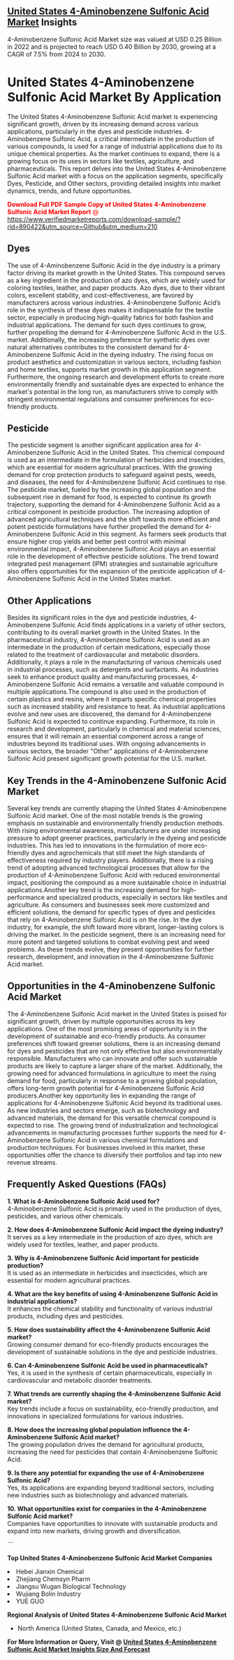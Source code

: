 <h2><a href="https://www.verifiedmarketreports.com/download-sample/?rid=890422&amp;utm_source=Github&amp;utm_medium=210" target="_blank">United States 4-Aminobenzene Sulfonic Acid Market</a> Insights</h2><p>4-Aminobenzene Sulfonic Acid Market size was valued at USD 0.25 Billion in 2022 and is projected to reach USD 0.40 Billion by 2030, growing at a CAGR of 7.5% from 2024 to 2030.</p><p><h1>United States 4-Aminobenzene Sulfonic Acid Market By Application</h1><p>The United States 4-Aminobenzene Sulfonic Acid market is experiencing significant growth, driven by its increasing demand across various applications, particularly in the dyes and pesticide industries. 4-Aminobenzene Sulfonic Acid, a critical intermediate in the production of various compounds, is used for a range of industrial applications due to its unique chemical properties. As the market continues to expand, there is a growing focus on its uses in sectors like textiles, agriculture, and pharmaceuticals. This report delves into the United States 4-Aminobenzene Sulfonic Acid market with a focus on the application segments, specifically Dyes, Pesticide, and Other sectors, providing detailed insights into market dynamics, trends, and future opportunities. <p><span class=""><span style="color: #ff0000;"><strong>Download Full PDF Sample Copy of United States 4-Aminobenzene Sulfonic Acid Market Report</strong> @ </span><a href="https://www.verifiedmarketreports.com/download-sample/?rid=890422&amp;utm_source=Github&amp;utm_medium=210" target="_blank">https://www.verifiedmarketreports.com/download-sample/?rid=890422&amp;utm_source=Github&amp;utm_medium=210</a></span></p></p><h2>Dyes</h2><p>The use of 4-Aminobenzene Sulfonic Acid in the dye industry is a primary factor driving its market growth in the United States. This compound serves as a key ingredient in the production of azo dyes, which are widely used for coloring textiles, leather, and paper products. Azo dyes, due to their vibrant colors, excellent stability, and cost-effectiveness, are favored by manufacturers across various industries. 4-Aminobenzene Sulfonic Acid’s role in the synthesis of these dyes makes it indispensable for the textile sector, especially in producing high-quality fabrics for both fashion and industrial applications. The demand for such dyes continues to grow, further propelling the demand for 4-Aminobenzene Sulfonic Acid in the U.S. market. Additionally, the increasing preference for synthetic dyes over natural alternatives contributes to the consistent demand for 4-Aminobenzene Sulfonic Acid in the dyeing industry. The rising focus on product aesthetics and customization in various sectors, including fashion and home textiles, supports market growth in this application segment. Furthermore, the ongoing research and development efforts to create more environmentally friendly and sustainable dyes are expected to enhance the market's potential in the long run, as manufacturers strive to comply with stringent environmental regulations and consumer preferences for eco-friendly products.</p><h2>Pesticide</h2><p>The pesticide segment is another significant application area for 4-Aminobenzene Sulfonic Acid in the United States. This chemical compound is used as an intermediate in the formulation of herbicides and insecticides, which are essential for modern agricultural practices. With the growing demand for crop protection products to safeguard against pests, weeds, and diseases, the need for 4-Aminobenzene Sulfonic Acid continues to rise. The pesticide market, fueled by the increasing global population and the subsequent rise in demand for food, is expected to continue its growth trajectory, supporting the demand for 4-Aminobenzene Sulfonic Acid as a critical component in pesticide production. The increasing adoption of advanced agricultural techniques and the shift towards more efficient and potent pesticide formulations have further propelled the demand for 4-Aminobenzene Sulfonic Acid in this segment. As farmers seek products that ensure higher crop yields and better pest control with minimal environmental impact, 4-Aminobenzene Sulfonic Acid plays an essential role in the development of effective pesticide solutions. The trend toward integrated pest management (IPM) strategies and sustainable agriculture also offers opportunities for the expansion of the pesticide application of 4-Aminobenzene Sulfonic Acid in the United States market.</p><h2>Other Applications</h2><p>Besides its significant roles in the dye and pesticide industries, 4-Aminobenzene Sulfonic Acid finds applications in a variety of other sectors, contributing to its overall market growth in the United States. In the pharmaceutical industry, 4-Aminobenzene Sulfonic Acid is used as an intermediate in the production of certain medications, especially those related to the treatment of cardiovascular and metabolic disorders. Additionally, it plays a role in the manufacturing of various chemicals used in industrial processes, such as detergents and surfactants. As industries seek to enhance product quality and manufacturing processes, 4-Aminobenzene Sulfonic Acid remains a versatile and valuable compound in multiple applications.The compound is also used in the production of certain plastics and resins, where it imparts specific chemical properties such as increased stability and resistance to heat. As industrial applications evolve and new uses are discovered, the demand for 4-Aminobenzene Sulfonic Acid is expected to continue expanding. Furthermore, its role in research and development, particularly in chemical and material sciences, ensures that it will remain an essential component across a range of industries beyond its traditional uses. With ongoing advancements in various sectors, the broader "Other" applications of 4-Aminobenzene Sulfonic Acid present significant growth potential for the U.S. market.</p><h2>Key Trends in the 4-Aminobenzene Sulfonic Acid Market</h2><p>Several key trends are currently shaping the United States 4-Aminobenzene Sulfonic Acid market. One of the most notable trends is the growing emphasis on sustainable and environmentally friendly production methods. With rising environmental awareness, manufacturers are under increasing pressure to adopt greener practices, particularly in the dyeing and pesticide industries. This has led to innovations in the formulation of more eco-friendly dyes and agrochemicals that still meet the high standards of effectiveness required by industry players. Additionally, there is a rising trend of adopting advanced technological processes that allow for the production of 4-Aminobenzene Sulfonic Acid with reduced environmental impact, positioning the compound as a more sustainable choice in industrial applications.Another key trend is the increasing demand for high-performance and specialized products, especially in sectors like textiles and agriculture. As consumers and businesses seek more customized and efficient solutions, the demand for specific types of dyes and pesticides that rely on 4-Aminobenzene Sulfonic Acid is on the rise. In the dye industry, for example, the shift toward more vibrant, longer-lasting colors is driving the market. In the pesticide segment, there is an increasing need for more potent and targeted solutions to combat evolving pest and weed problems. As these trends evolve, they present opportunities for further research, development, and innovation in the 4-Aminobenzene Sulfonic Acid market.</p><h2>Opportunities in the 4-Aminobenzene Sulfonic Acid Market</h2><p>The 4-Aminobenzene Sulfonic Acid market in the United States is poised for significant growth, driven by multiple opportunities across its key applications. One of the most promising areas of opportunity is in the development of sustainable and eco-friendly products. As consumer preferences shift toward greener solutions, there is an increasing demand for dyes and pesticides that are not only effective but also environmentally responsible. Manufacturers who can innovate and offer such sustainable products are likely to capture a larger share of the market. Additionally, the growing need for advanced formulations in agriculture to meet the rising demand for food, particularly in response to a growing global population, offers long-term growth potential for 4-Aminobenzene Sulfonic Acid producers.Another key opportunity lies in expanding the range of applications for 4-Aminobenzene Sulfonic Acid beyond its traditional uses. As new industries and sectors emerge, such as biotechnology and advanced materials, the demand for this versatile chemical compound is expected to rise. The growing trend of industrialization and technological advancements in manufacturing processes further supports the need for 4-Aminobenzene Sulfonic Acid in various chemical formulations and production techniques. For businesses involved in this market, these opportunities offer the chance to diversify their portfolios and tap into new revenue streams.</p><h2>Frequently Asked Questions (FAQs)</h2><p><strong>1. What is 4-Aminobenzene Sulfonic Acid used for?</strong><br> 4-Aminobenzene Sulfonic Acid is primarily used in the production of dyes, pesticides, and various other chemicals.</p><p><strong>2. How does 4-Aminobenzene Sulfonic Acid impact the dyeing industry?</strong><br> It serves as a key intermediate in the production of azo dyes, which are widely used for textiles, leather, and paper products.</p><p><strong>3. Why is 4-Aminobenzene Sulfonic Acid important for pesticide production?</strong><br> It is used as an intermediate in herbicides and insecticides, which are essential for modern agricultural practices.</p><p><strong>4. What are the key benefits of using 4-Aminobenzene Sulfonic Acid in industrial applications?</strong><br> It enhances the chemical stability and functionality of various industrial products, including dyes and pesticides.</p><p><strong>5. How does sustainability affect the 4-Aminobenzene Sulfonic Acid market?</strong><br> Growing consumer demand for eco-friendly products encourages the development of sustainable solutions in the dye and pesticide industries.</p><p><strong>6. Can 4-Aminobenzene Sulfonic Acid be used in pharmaceuticals?</strong><br> Yes, it is used in the synthesis of certain pharmaceuticals, especially in cardiovascular and metabolic disorder treatments.</p><p><strong>7. What trends are currently shaping the 4-Aminobenzene Sulfonic Acid market?</strong><br> Key trends include a focus on sustainability, eco-friendly production, and innovations in specialized formulations for various industries.</p><p><strong>8. How does the increasing global population influence the 4-Aminobenzene Sulfonic Acid market?</strong><br> The growing population drives the demand for agricultural products, increasing the need for pesticides that contain 4-Aminobenzene Sulfonic Acid.</p><p><strong>9. Is there any potential for expanding the use of 4-Aminobenzene Sulfonic Acid?</strong><br> Yes, its applications are expanding beyond traditional sectors, including new industries such as biotechnology and advanced materials.</p><p><strong>10. What opportunities exist for companies in the 4-Aminobenzene Sulfonic Acid market?</strong><br> Companies have opportunities to innovate with sustainable products and expand into new markets, driving growth and diversification.</p>```</p><p><strong>Top United States 4-Aminobenzene Sulfonic Acid Market Companies</strong></p><div data-test-id=""><p><li>Hebei Jianxin Chemical</li><li> Zhejiang Chemsyn Pharm</li><li> Jiangsu Wugan Biological Technology</li><li> Wujiang Bolin Industry</li><li> YUE GUO</li></p><div><strong>Regional Analysis of&nbsp;United States 4-Aminobenzene Sulfonic Acid Market</strong></div><ul><li dir="ltr"><p dir="ltr">North America&nbsp;(United States, Canada, and Mexico, etc.)</p></li></ul><p><strong>For More Information or Query, Visit @&nbsp;</strong><strong><a href="https://www.verifiedmarketreports.com/product/4-aminobenzene-sulfonic-acid-market/?utm_source=Github&amp;utm_medium=210" target="_blank">United States 4-Aminobenzene Sulfonic Acid Market Insights Size And Forecast</a></strong></p></div>

